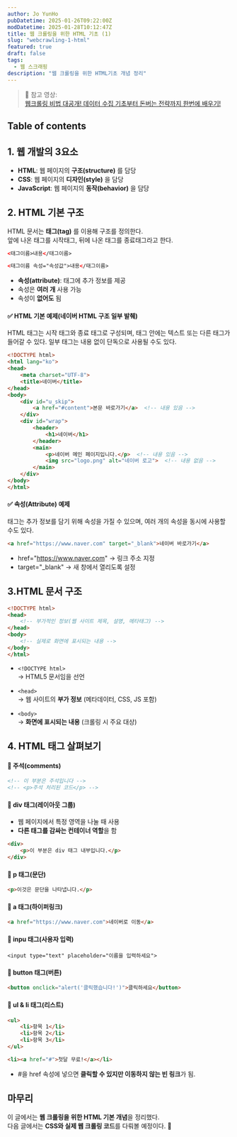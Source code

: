 ```yaml
---
author: Jo YunHo
pubDatetime: 2025-01-26T09:22:00Z
modDatetime: 2025-01-28T10:12:47Z 
title: 웹 크롤링을 위한 HTML 기초 (1)
slug: "webcrawling-1-html"
featured: true
draft: false
tags:
  - 웹 스크래핑
description: "웹 크롤링을 위한 HTML기초 개념 정리"
---
```


> 📌 참고 영상:  
> [웹크롤링 비법 대공개! 데이터 수집 기초부터 돈버는 전략까지 한번에 배우기!](https://www.youtube.com/watch?v=Uf21RUo3KNc&list=PLNO7MWpu0eeUFdGMirV8_EkiLETqj8xA4)

## Table of contents

## 1. 웹 개발의 3요소

- **HTML**: 웹 페이지의 **구조(structure)** 를 담당  
- **CSS**: 웹 페이지의 **디자인(style)** 을 담당  
- **JavaScript**: 웹 페이지의 **동작(behavior)** 을 담당  

## 2. HTML 기본 구조

HTML 문서는 **태그(tag)** 를 이용해 구조를 정의한다.  
앞에 나온 태그를 시작태그, 뒤에 나온 태그를 종료태그라고 한다.

```html
<태그이름>내용</태그이름>
```

```html
<태그이름 속성="속성값">내용</태그이름>
```

- **속성(attribute)**: 태그에 추가 정보를 제공
- 속성은 **여러 개** 사용 가능
- 속성이 **없어도** 됨

#### ✅ HTML 기본 예제(네이버 HTML 구조 일부 발췌)

HTML 태그는 시작 태그와 종료 태그로 구성되며, 태그 안에는 텍스트 또는 다른 태그가 들어갈 수 있다.
일부 태그는 내용 없이 단독으로 사용될 수도 있다.

```html
<!DOCTYPE html>
<html lang="ko">
<head>
    <meta charset="UTF-8">
    <title>네이버</title>
</head>
<body>
    <div id="u_skip">
        <a href="#content">본문 바로가기</a>  <!-- 내용 있음 -->
    </div>
    <div id="wrap">
        <header>
            <h1>네이버</h1>
        </header>
        <main>
            <p>네이버 메인 페이지입니다.</p>  <!-- 내용 있음 -->
            <img src="logo.png" alt="네이버 로고">  <!-- 내용 없음 -->
        </main>
    </div>
</body>
</html>
```

#### ✅ 속성(Attribute) 예제

태그는 추가 정보를 담기 위해 속성을 가질 수 있으며, 여러 개의 속성을 동시에 사용할 수도 있다.

```html
<a href="https://www.naver.com" target="_blank">네이버 바로가기</a>
```
- href="https://www.naver.com" → 링크 주소 지정
- target="_blank" → 새 창에서 열리도록 설정

## 3.HTML 문서 구조

```html
<!DOCTYPE html>
<head>
    <!-- 부가적인 정보(웹 사이트 제목, 설명, 메타태그) -->
</head>
<body>
    <!-- 실제로 화면에 표시되는 내용 -->
</body>
</html>
```

- `<!DOCTYPE html>`  
  → HTML5 문서임을 선언  

- `<head>`  
  → 웹 사이트의 **부가 정보** (메타데이터, CSS, JS 포함)  

- `<body>`  
  → **화면에 표시되는 내용** (크롤링 시 주요 대상)  


## 4. HTML 태그 살펴보기

#### 📌 주석(comments)

```html
<!-- 이 부분은 주석입니다 -->
<!-- <p>주석 처리된 코드</p> -->
```

#### 📌 div 태그(레이아웃 그룹)

- 웹 페이지에서 특정 영역을 나눌 때 사용
- **다른 태그를 감싸는 컨테이너 역할**을 함

```html
<div>
    <p>이 부분은 div 태그 내부입니다.</p>
</div>
```

#### 📌 p 태그(문단)

```html
<p>이것은 문단을 나타냅니다.</p>
```

#### 📌 a 태그(하이퍼링크)

```html
<a href="https://www.naver.com">네이버로 이동</a>
```

#### 📌 inpu 태그(사용자 입력)

```
<input type="text" placeholder="이름을 입력하세요">
```

#### 📌 button 태그(버튼)

```html
<button onclick="alert('클릭했습니다!')">클릭하세요</button>
```

#### 📌 ul & li 태그(리스트)

```html
<ul>
    <li>항목 1</li>
    <li>항목 2</li>
    <li>항목 3</li>
</ul>
```

```html
<li><a href="#">첫달 무료!</a></li>
```

- #을 href 속성에 넣으면 **클릭할 수 있지만 이동하지 않는 빈 링크**가 됨.

## 마무리

이 글에서는 **웹 크롤링을 위한 HTML 기본 개념**을 정리했다.  
다음 글에서는 **CSS와 실제 웹 크롤링 코드**를 다뤄볼 예정이다. 🚀
